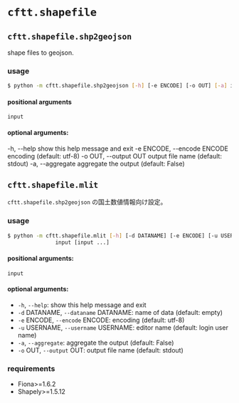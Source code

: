 # `cftt.shapefile`

## `cftt.shapefile.shp2geojson`

shape files to geojson.

### usage

```sh
$ python -m cftt.shapefile.shp2geojson [-h] [-e ENCODE] [-o OUT] [-a] input [input ...]
```

#### positional arguments

  `input`

#### optional arguments:

  -h, --help            show this help message and exit
  -e ENCODE, --encode ENCODE
                        encoding (default: utf-8)
  -o OUT, --output OUT  output file name (default: stdout)
  -a, --aggregate       aggregate the output (default: False)


## `cftt.shapefile.mlit`

`cftt.shapefile.shp2geojson` の国土数値情報向け設定。


### usage

```sh
$ python -m cftt.shapefile.mlit [-h] [-d DATANAME] [-e ENCODE] [-u USERNAME] [-a] [-o OUT]
               input [input ...]
```

#### positional arguments:

  `input`

#### optional arguments:
  - `-h`, `--help`:            show this help message and exit
  - `-d` DATANAME, `--dataname` DATANAME:
                        name of data (default: empty)
  - `-e` ENCODE, `--encode` ENCODE:
                        encoding (default: utf-8)
  - `-u` USERNAME, `--username` USERNAME:
                        editor name (default: login user name)
  - `-a`, `--aggregate`:       aggregate the output (default: False)
  - `-o` OUT, `--output` OUT:  output file name (default: stdout)

### requirements
- Fiona>=1.6.2
- Shapely>=1.5.12
